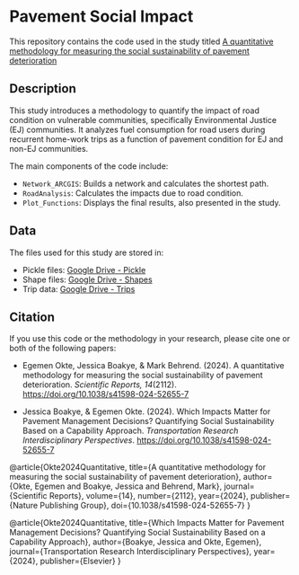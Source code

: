 # Pavement Social Impact

This repository contains the code used in the study titled [A quantitative methodology for measuring the social sustainability of pavement deterioration](https://doi.org/10.1038/s41598-024-52655-7)

## Description
This study introduces a methodology to quantify the impact of road condition on vulnerable communities, specifically Environmental Justice (EJ) communities. It analyzes fuel consumption for road users during recurrent home-work trips as a function of pavement condition for EJ and non-EJ communities. 

The main components of the code include:
- `Network_ARCGIS`: Builds a network and calculates the shortest path.
- `RoadAnalysis`: Calculates the impacts due to road condition.
- `Plot_Functions`: Displays the final results, also presented in the study.

## Data
The files used for this study are stored in:
- Pickle files: [Google Drive - Pickle](https://drive.google.com/drive/folders/1IpB7L99t5ykQkgYfUaIhvlB1PqV3k_M-?usp=sharing)
- Shape files: [Google Drive - Shapes](https://drive.google.com/drive/folders/1Pt-i94HkkJOsWdGYGXS4hwxxzKbzTfji?usp=sharing)
- Trip data: [Google Drive - Trips](https://drive.google.com/drive/folders/1wz2_TlpEbhe_jiI2guqzhktK_5E48Joq?usp=sharing)

## Citation
If you use this code or the methodology in your research, please cite one or both of the following papers:

* Egemen Okte, Jessica Boakye, & Mark Behrend. (2024). A quantitative methodology for measuring the social sustainability of pavement deterioration. *Scientific Reports, 14*(2112). https://doi.org/10.1038/s41598-024-52655-7

* Jessica Boakye, & Egemen Okte. (2024). Which Impacts Matter for Pavement Management Decisions? Quantifying Social Sustainability Based on a Capability Approach. *Transportation Research Interdisciplinary Perspectives*. https://doi.org/10.1038/s41598-024-52655-7

@article{Okte2024Quantitative,
  title={A quantitative methodology for measuring the social sustainability of pavement deterioration},
  author={Okte, Egemen and Boakye, Jessica and Behrend, Mark},
  journal={Scientific Reports},
  volume={14},
  number={2112},
  year={2024},
  publisher={Nature Publishing Group},
  doi={10.1038/s41598-024-52655-7}
}

@article{Okte2024Quantitative,
  title={Which Impacts Matter for Pavement Management Decisions? Quantifying Social Sustainability Based on a Capability Approach},
  author={Boakye, Jessica and Okte, Egemen},
  journal={Transportation Research Interdisciplinary Perspectives},
  year={2024},
  publisher={Elsevier}
}
